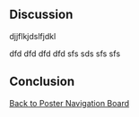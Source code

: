 ## Discussion


djjflkjdslfjdkl


dfd
dfd
dfd
dfd
sfs
sds
sfs
sfs




## Conclusion




[Back to Poster Navigation Board](./poster_nav.md#Outline)
